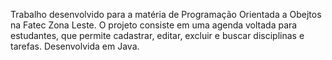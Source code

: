 Trabalho desenvolvido para a matéria de Programação Orientada a Obejtos na Fatec Zona Leste. O projeto consiste em uma agenda voltada para estudantes, que permite cadastrar, editar, excluir e buscar disciplinas e tarefas. Desenvolvida em Java.
